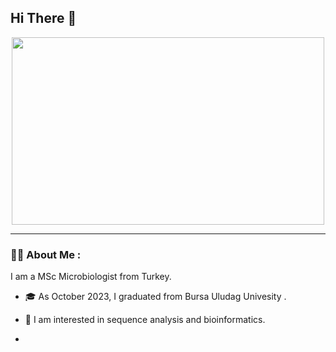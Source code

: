 
<!--
**Aysenikkan/Aysenikkan** is a ✨ _special_ ✨ repository because its `README.md` (this file) appears on your GitHub profile.

Here are some ideas to get you started:

- 🔭 I’m currently working on ...
- 🌱 I’m currently learning ...
- 👯 I’m looking to collaborate on ...
- 🤔 I’m looking for help with ...
- 💬 Ask me about ...
- 📫 How to reach me: ...
- 😄 Pronouns: ...
- ⚡ Fun fact: ...
-->

<h2>
  Hi There 👋
</h2>

<div align="center">
    <img src="https://media.giphy.com/media/v1.Y2lkPTc5MGI3NjExd2g5NHN6emI5eHBtanpxM2R1Ym1zOG9uczR1ZG9jNG12bDhxcngzNSZlcD12MV9pbnRlcm5hbF9naWZfYnlfaWQmY3Q9Zw/7SEOHagSV4ybqp2CbL/giphy.gif" width="500" height="300"/>
  <p align="center">
  </p>
</div>

---

### :woman_technologist: About Me :
I am a MSc Microbiologist from Turkey.

- 🎓 As October 2023, I graduated from Bursa Uludag Univesity .

- :telescope: I am interested in sequence analysis and bioinformatics.

- <!-- 
- 🖥️  .

- :zap: .
-->

- :mailbox: How to reach me: [ayseikkan16@gmail.com](mailto:ayseikkan16@gmail.com)


